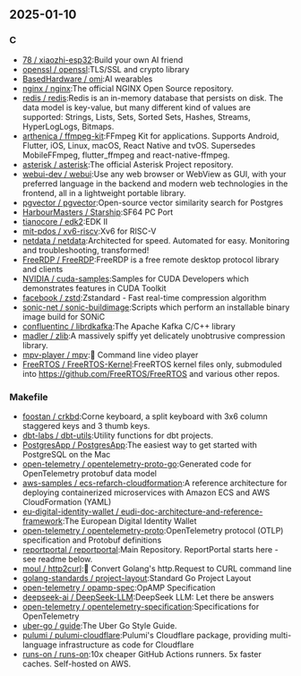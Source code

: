 ## 2025-01-10

### C

* [78 / xiaozhi-esp32](https://github.com/78/xiaozhi-esp32):Build your own AI friend
* [openssl / openssl](https://github.com/openssl/openssl):TLS/SSL and crypto library
* [BasedHardware / omi](https://github.com/BasedHardware/omi):AI wearables
* [nginx / nginx](https://github.com/nginx/nginx):The official NGINX Open Source repository.
* [redis / redis](https://github.com/redis/redis):Redis is an in-memory database that persists on disk. The data model is key-value, but many different kind of values are supported: Strings, Lists, Sets, Sorted Sets, Hashes, Streams, HyperLogLogs, Bitmaps.
* [arthenica / ffmpeg-kit](https://github.com/arthenica/ffmpeg-kit):FFmpeg Kit for applications. Supports Android, Flutter, iOS, Linux, macOS, React Native and tvOS. Supersedes MobileFFmpeg, flutter_ffmpeg and react-native-ffmpeg.
* [asterisk / asterisk](https://github.com/asterisk/asterisk):The official Asterisk Project repository.
* [webui-dev / webui](https://github.com/webui-dev/webui):Use any web browser or WebView as GUI, with your preferred language in the backend and modern web technologies in the frontend, all in a lightweight portable library.
* [pgvector / pgvector](https://github.com/pgvector/pgvector):Open-source vector similarity search for Postgres
* [HarbourMasters / Starship](https://github.com/HarbourMasters/Starship):SF64 PC Port
* [tianocore / edk2](https://github.com/tianocore/edk2):EDK II
* [mit-pdos / xv6-riscv](https://github.com/mit-pdos/xv6-riscv):Xv6 for RISC-V
* [netdata / netdata](https://github.com/netdata/netdata):Architected for speed. Automated for easy. Monitoring and troubleshooting, transformed!
* [FreeRDP / FreeRDP](https://github.com/FreeRDP/FreeRDP):FreeRDP is a free remote desktop protocol library and clients
* [NVIDIA / cuda-samples](https://github.com/NVIDIA/cuda-samples):Samples for CUDA Developers which demonstrates features in CUDA Toolkit
* [facebook / zstd](https://github.com/facebook/zstd):Zstandard - Fast real-time compression algorithm
* [sonic-net / sonic-buildimage](https://github.com/sonic-net/sonic-buildimage):Scripts which perform an installable binary image build for SONiC
* [confluentinc / librdkafka](https://github.com/confluentinc/librdkafka):The Apache Kafka C/C++ library
* [madler / zlib](https://github.com/madler/zlib):A massively spiffy yet delicately unobtrusive compression library.
* [mpv-player / mpv](https://github.com/mpv-player/mpv):🎥 Command line video player
* [FreeRTOS / FreeRTOS-Kernel](https://github.com/FreeRTOS/FreeRTOS-Kernel):FreeRTOS kernel files only, submoduled into https://github.com/FreeRTOS/FreeRTOS and various other repos.

### Makefile

* [foostan / crkbd](https://github.com/foostan/crkbd):Corne keyboard, a split keyboard with 3x6 column staggered keys and 3 thumb keys.
* [dbt-labs / dbt-utils](https://github.com/dbt-labs/dbt-utils):Utility functions for dbt projects.
* [PostgresApp / PostgresApp](https://github.com/PostgresApp/PostgresApp):The easiest way to get started with PostgreSQL on the Mac
* [open-telemetry / opentelemetry-proto-go](https://github.com/open-telemetry/opentelemetry-proto-go):Generated code for OpenTelemetry protobuf data model
* [aws-samples / ecs-refarch-cloudformation](https://github.com/aws-samples/ecs-refarch-cloudformation):A reference architecture for deploying containerized microservices with Amazon ECS and AWS CloudFormation (YAML)
* [eu-digital-identity-wallet / eudi-doc-architecture-and-reference-framework](https://github.com/eu-digital-identity-wallet/eudi-doc-architecture-and-reference-framework):The European Digital Identity Wallet
* [open-telemetry / opentelemetry-proto](https://github.com/open-telemetry/opentelemetry-proto):OpenTelemetry protocol (OTLP) specification and Protobuf definitions
* [reportportal / reportportal](https://github.com/reportportal/reportportal):Main Repository. ReportPortal starts here - see readme below.
* [moul / http2curl](https://github.com/moul/http2curl):📐 Convert Golang's http.Request to CURL command line
* [golang-standards / project-layout](https://github.com/golang-standards/project-layout):Standard Go Project Layout
* [open-telemetry / opamp-spec](https://github.com/open-telemetry/opamp-spec):OpAMP Specification
* [deepseek-ai / DeepSeek-LLM](https://github.com/deepseek-ai/DeepSeek-LLM):DeepSeek LLM: Let there be answers
* [open-telemetry / opentelemetry-specification](https://github.com/open-telemetry/opentelemetry-specification):Specifications for OpenTelemetry
* [uber-go / guide](https://github.com/uber-go/guide):The Uber Go Style Guide.
* [pulumi / pulumi-cloudflare](https://github.com/pulumi/pulumi-cloudflare):Pulumi's Cloudflare package, providing multi-language infrastructure as code for Cloudflare
* [runs-on / runs-on](https://github.com/runs-on/runs-on):10x cheaper GitHub Actions runners. 5x faster caches. Self-hosted on AWS.
